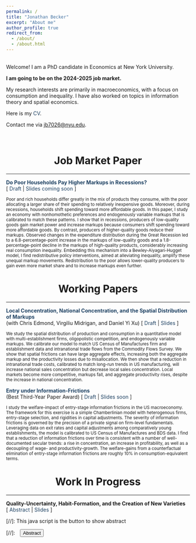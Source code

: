 ```yaml
---
permalink: /
title: "Jonathan Becker"
excerpt: "About me"
author_profile: true
redirect_from: 
  - /about/
  - /about.html
---
```

<br/>
Welcome! I am a PhD candidate in Economics at New York University.  

**I am going to be on the 2024-2025 job market.**

My research interests are primarily in macroeconomics, with a focus on consumption and inequality. I have also worked on topics in information theory and spatial economics. 

Here is my <a href="https://jonbeckerecon.github.io/files/cv_becker_j.pdf" style="color: #1f4263; text-decoration: none;" onmouseover="style='color: #1f4263; text-decoration:underline;'" onmouseout="style='color: #1f4263; text-decoration:none;'">CV</a>.

Contact me via <a href="mailto:jb7026@nyu.edu" style="color: #1f4263; text-decoration: none;" onmouseover="style='color: #1f4263; text-decoration:underline;'" onmouseout="style='color: #1f4263; text-decoration:none;'">jb7026@nyu.edu</a>. <br><br/>
<br />

# <center> Job Market Paper </center>
- - -

<a href="https://jonbeckerecon.github.io/files/unequal_markups_becker.pdf" style="color: #1f4263; text-decoration: none;" onmouseover="style='color: #1f4263; text-decoration:underline;'" onmouseout="style='color: #1f4263; text-decoration:none;'">**Do Poor Households Pay Higher Markups in Recessions?**</a><br />
[ <a href="https://jonbeckerecon.github.io/files/unequal_markups_becker.pdf" style="color: #1f4263; text-decoration: none;" onmouseover="style='color: #1f4263; text-decoration:underline;'" onmouseout="style='color: #1f4263; text-decoration:none;'">Draft</a> | <a href="https://jonbeckerecon.github.io/files" style="color: #1f4263; text-decoration: none;" onmouseover="style='color: #1f4263; text-decoration:underline;'" onmouseout="style='color: #1f4263; text-decoration:none;'">Slides coming soon</a> ]

<small>Poor and rich households differ greatly in the mix of products they consume, with the poor allocating a larger share of their spending to relatively inexpensive goods. Moreover, during recessions, households shift spending toward more affordable goods. In this paper, I study an economy with nonhomothetic preferences and endogenously variable markups that is calibrated to match these patterns. I show that in recessions, producers of low-quality goods gain market power and increase markups because consumers shift spending toward more affordable goods. By contrast, producers of higher-quality goods reduce their markups. Observed changes in the expenditure distribution during the Great Recession led to a 6.8-percentage-point increase in the markups of low-quality goods and a 1.8-percentage-point decline in the markups of high-quality products, considerably increasing real consumption inequality. Embedding this mechanism into a Bewley-Aiyagari-Hugget model, I find redistributive policy interventions, aimed at alleviating inequality, amplify these unequal markup movements. Redistribution to the poor allows lower-quality producers to gain even more market share and to increase markups even further.</small><br>

# <center> Working Papers  </center>
- - -

<a href="https://jonbeckerecon.github.io/files/spatial_markups_bemx.pdf" style="color: #1f4263; text-decoration: none;" onmouseover="style='color: #1f4263; text-decoration:underline;'" onmouseout="style='color: #1f4263; text-decoration:none;'">**Local Concentration, National Concentration, and the Spatial Distribution of Markups**</a><br />
(with Chris Edmond, Virgiliu Midrigan, and Daniel Yi Xu) [ <a href="https://jonbeckerecon.github.io/files/spatial_markups_bemx.pdf" style="color: #1f4263; text-decoration: none;" onmouseover="style='color: #1f4263; text-decoration:underline;'" onmouseout="style='color: #1f4263; text-decoration:none;'">Draft</a> | <a href="https://jonbeckerecon.github.io/files/spatial_markups_slides.pdf" style="color: #1f4263; text-decoration: none;" onmouseover="style='color: #1f4263; text-decoration:underline;'" onmouseout="style='color: #1f4263; text-decoration:none;'">Slides</a> ]

<small>We study the spatial distribution of production and consumption in a quantitative model with multi-establishment firms, oligopolistic competition, and endogenously variable markups. We calibrate our model to match US Census of Manufactures firm and establishment data and intranational trade flows from the Commodity Flows Survey. We show that spatial frictions can have large aggregate effects, increasing both the aggregate markup and the productivity losses due to misallocation. We then show that a reduction in intranational trade costs, calibrated to match long-run trends in US manufacturing, will increase national sales concentration but decrease local sales concentration. Local markets become more competitive, markups fall, and aggregate productivity rises, despite the increase in national concentration.</small><br>

<a href="https://jonbeckerecon.github.io/files/entry_information_becker.pdf" style="color: #1f4263; text-decoration: none;" onmouseover="style='color: #1f4263; text-decoration:underline;'" onmouseout="style='color: #1f4263; text-decoration:none;'">**Entry under Information-Frictions**</a><br />
(Best Third-Year Paper Award) [ <a href="https://jonbeckerecon.github.io/files/entry_information_becker.pdf" style="color: #1f4263; text-decoration: none;" onmouseover="style='color: #1f4263; text-decoration:underline;'" onmouseout="style='color: #1f4263; text-decoration:none;'">Draft</a> | <a href="https://jonbeckerecon.github.io/files" style="color: #1f4263; text-decoration: none;" onmouseover="style='color: #1f4263; text-decoration:underline;'" onmouseout="style='color: #1f4263; text-decoration:none;'">Slides soon</a> ]

<small>I study the welfare-impact of entry-stage information frictions in the US macroeconomy. The framework for this exercise is a simple Chamberlinian model with heterogenous firms, entry-stage selection, and rigidities in capital adjustments. The severity of information frictions is governed by the precision of a private signal on firm-level fundamentals. Leveraging data on exit rates and capital adjustments among comparatively young establishments, the model is calibrated to US Census of Manufactures and BDS data. I find that a  reduction of information frictions over time is consistent with a number of well-documented secular trends: a rise in concentration, an increase in profitability, as well as a decoupling of wage- and productivity-growth. The welfare-gains from a counterfactual elimination of  entry-stage information frictions are roughly 10% in consumption-equivalent terms.</small><br>

# <center> Work In Progress  </center>
- - -

**Quality-Uncertainty, Habit-Formation, and the Creation of New Varieties** <br />
[ <a href="#/" onclick="visib('Placeholder4')" style="color: #1f4263; text-decoration: none;" onmouseover="style='color: #1f4263; text-decoration:underline;'" onmouseout="style='color: #1f4263; text-decoration:none;'">Abstract</a> | <a href="https://jonbeckerecon.github.io/files" style="color: #1f4263; text-decoration: none;" onmouseover="style='color: #1f4263; text-decoration:underline;'" onmouseout="style='color: #1f4263; text-decoration:none;'">Slides</a> ] 

<div id="Placeholder4" style="display: none; text-align: justify; line-height: 1.2" ><small>
</small><br><br/></div>




[//]: This java script is the button to show abstract
 <script>
  function visib(id) {
   var x = document.getElementById(id);
   if (x.style.display === "block") {
     x.style.display = "none";
   } else {
     x.style.display = "block";
   }
 }
 </script>

 [//]:&emsp;<button onclick="visib('polariz')" class="btn btn--inverse btn--small">Abstract</button>

